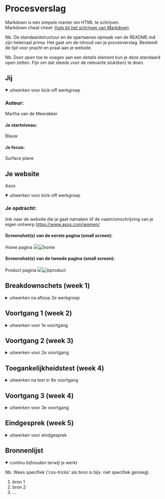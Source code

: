 # Procesverslag
Markdown is een simpele manier om HTML te schrijven.  
Markdown cheat cheet: [Hulp bij het schrijven van Markdown](https://github.com/adam-p/markdown-here/wiki/Markdown-Cheatsheet).

Nb. De standaardstructuur en de spartaanse opmaak van de README.md zijn helemaal prima. Het gaat om de inhoud van je procesverslag. Besteedt de tijd voor pracht en praal aan je website.

Nb. Door *open* toe te voegen aan een *details* element kun je deze standaard open zetten. Fijn om dat steeds voor de relevante stuk(ken) te doen.





## Jij

<details open>
<summary>uitwerken voor kick-off werkgroep</summary>

### Auteur:
Martha van de Meerakker

#### Je startniveau:
Blauw

#### Je focus:
Surface plane
 
</details>





## Je website
Asos

<details open>
<summary>uitwerken voor kick-off werkgroep</summary>

### Je opdracht:
link naar de website die je gaat namaken óf de naam/omschrijving van je eigen ontwerp
https://www.asos.com/women/ 


#### Screenshot(s) van de eerste pagina (small screen): 
Home pagina
<img src="images/resultaten.jpg">![home](https://user-images.githubusercontent.com/90323802/136040810-42fcde8a-e6a7-4512-bd81-a0b0a658a265.png)





#### Screenshot(s) van de tweede pagina (small screen):
Product pagina
<img src="images/detail.jpg">![bproduct](https://user-images.githubusercontent.com/90323802/136040832-5e0e8ebd-e15c-4e39-9ac7-14b60d0b9967.png)

 
</details>





## Breakdownschets (week 1)

<details>
<summary>uitwerken na afloop 2e werkgroep</summary>

### de hele pagina: 
<img src="images/dummy-plaatje.jpg" <img width="476" alt="breakdown" src="https://user-images.githubusercontent.com/90323802/136040936-275bddae-d5c5-4fca-8971-0b845feb21db.png">
 width="375px" alt="breakdown van de hele pagina">

### dynamisch deel (bijv menu): 
<img src="images/dummy-plaatje.jpg" width="375px" alt="breakdown van een dynamisch deel">
<img width="301" alt="menu" src="https://user-images.githubusercontent.com/90323802/136040951-30339b0a-c4cd-4dc7-a0fc-d2bdf95b4bd7.png">

### wellicht nog een dynamisch deel (bijv filter): 
<img src="images/dummy-plaatje.jpg" width="375px" alt="breakdown van nog een dynamisch deel">

</details>





## Voortgang 1 (week 2)

<details>!

<summary>uitwerken voor 1e voortgang</summary>

### Stand van zaken
hier dit ging goed & dit was lastig (neem ook screenshots op van delen van je website en code)


### Agenda voor meeting
samen met je groepje opstellen

Vera: Hoe plaats ik verschillende soorten teksten over afbeeldingen? En hoe houd ik de afbeelding dan ook een link?
Sidney: Hoe maak ik een hamburgermenu? Javascript transitions van de homepage.
Martha: Hoe maak je iets responsive? Hoe maak je een hamburgermenu?


### Verslag van meeting
hier na afloop snel de uitkomsten van de meeting vastleggen

We hebben met z'n drieën een gesprek gehad met Caro. Hier hebben we het over gehad waar we tegenaan liepen en hoe we het beste een aantal dingen kunnen gaan aanpakken. Bijvoorbeeld hoe je het beste tekst over afbeeldingen kunt plaatsen, deze info had vooral Vera nodig. Sidney en ik hadden de vraag over de hamburgermenu. Hier zijn we vanwege tijdsdruk niet zo heel erg op diep in gegaan, maar kwam het er op neer dat Sidney en ik meer naar de opdrachten op DlO moeten gaan kijken en ons meer gaan verdiepen. Een groot deel staat hier ook op en kun je er zelf mee oefenen eerst om bepaalde onderdelen onder de knie te kunnen krijgen.

</details>





## Voortgang 2 (week 3)

<details>
<summary>uitwerken voor 2e voortgang</summary>

### Stand van zaken
hier dit ging goed & dit was lastig (neem ook screenshots op van delen van je website en code)


### Agenda voor meeting
samen met je groepje opstellen

Vera: Hoe maak je een goede carrousel? En wat kan ik doen met mijn hero image dat verandert bij een breakpoint?
Sidney: Hoe maak je een carrousel?
Martha: Hoe maak je een slideshow/ carrousel? 

### Verslag van meeting
hier na afloop snel de uitkomsten van de meeting vastleggen
 
Deze week hebben we een gesprek met Midas gehad. En hebben we het voornamelijk over carrousels gehad, hier hadden we met z'n allen wat mee te maken. Dit gesprek heeft ons veel goeds gedaan en konden we makkelijk weer verder met het maken van dit onderdeel. Verder heb ik over de slideshow niet meer kunnen vragen dus heb ik besloten om Caro een berichtje te sturen die mij hier wellicht mee kon helpen. Tijdens de meeting vertelde ze mij dat ze eigenlijk niet veel van Javascript af weet en heeft ze mij de code gegeven van haar die ze ooit heeft gebruikt. Hiermee ben ik zelf wat mee gaan experimenteren en heb ik het mijn eigen er van gemaakt. 
</details>





## Toegankelijkheidstest (week 4)

<details>
<summary>uitwerken na test in 8e voortgang</summary>

### Bevindingen
Lijst met je bevindingen die in de test naar voren kwamen:

#### Screen reader
Toen ik het ging uittesten met de screenreader viel mij op dat hij veel dingen oversloeg, hij kon geen afbeeldingen voor lezen omdat deze geen alt hadden.
Door dit te kunnen oplossen moet ik deze dus wel toevoegen en kan het voorgelezen worden door de screenreader. 

#### Tab toets
Ook hier merkte ik dat het niet zo goed ging van navigeren naar bepaalde elementen. Om dit te kunnen voorkomen zal ik dus meer labels moeten toevoegen. 

#### Parkissonstest + toegankelijkheidsbril
Zelf heb ik de parkissontest gedaan, wat ik zelf niet perse ooit had ervaren. Een heel gek gevoel waardoor je minder makkelijk op dingen kan klikken of typen. Je krijgt de hele tijd als het ware een schok en doordat mijn website nog niet helemaal af was kon ik niet een grote conclusie trekken maar wel door een aantal knoppen groot te maken zodat de gebruiker bij een schok of diegene uitschiet alsnog hier gemakkelijk op kan klikken. Dit geldt hetzelfde voor de bril. 

</details>





## Voortgang 3 (week 4)

<details>
<summary>uitwerken voor 3e voortgang</summary>

### Stand van zaken
hier dit ging goed & dit was lastig (neem ook screenshots op van delen van je website en code)


### Agenda voor meeting
samen met je groepje opstellen

Vera: Hoe kan ik een dropdown maken in mijn footer?
Sidney: Hoe stel ik een uitklapbare menu op?
Martha: Hoe stel ik mijn hamburgermenu op?


### Verslag van meeting
hier na afloop snel de uitkomsten van de meeting vastleggen

Deze week hebben we een gesprek met Sanne gehad. We hebben het hier vooral gehad over uitklapbare menu's, hier had ik zelf niet perse heel veel mee te maken maar wel handig om te zien hoe dit uberhaupt werkt. Wel heb ik gezien hoe je een hamburgermenu ongeveer opstelt wat erg handig was. Dit hebben we geleerd door eigenlijk te kijken naar het live coderen van Sanne en konden we ondertussen vragen hierover stellen. Ik merkte dat ik deze week niet heel veel vragen had, want ik was lekker bezig met het maken van mijn tweede pagina. 

</details>





## Eindgesprek (week 5)

<details>
<summary>uitwerken voor eindgesprek</summary>

### Stand van zaken
hier dit ging goed & dit was lastig (neem ook screenshots op van delen van je website en code)

 Ik merkte dat de vier weken voor mij erg weinig waren, ik moet altijd er opstarten met programmeren en loop vaak snel vast tijdens het proces. Hierdoor heb ik mijn website voor het eindgesprek ook niet af kunnen krijgen helaas en ben ik voor de herkansing gegaan. 

### Screenshot(s)

hier screenshot(s) van je eindresultaat

</details>





## Bronnenlijst

<details open>
<summary>continu bijhouden terwijl je werkt</summary>

Nb. Wees specifiek ('css-tricks' als bron is bijv. niet specifiek genoeg).

1. bron 1
2. bron 2
3. ...

</details>
